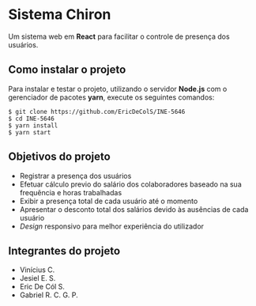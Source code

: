 # Sistema Chiron

Um sistema web em **React** para facilitar o controle de presença dos usuários.

## Como instalar o projeto

Para instalar e testar o projeto, utilizando o servidor **Node.js** com o gerenciador de pacotes **yarn**, execute os seguintes comandos:


```
$ git clone https://github.com/EricDeColS/INE-5646
$ cd INE-5646  
$ yarn install  
$ yarn start  
```

## Objetivos do projeto

* Registrar a presença dos usuários
* Efetuar cálculo previo do salário dos colaboradores baseado na sua frequência e horas trabalhadas
* Exibir a presença total de cada usuário até o momento
* Apresentar o desconto total dos salários devido às ausências de cada usuário
* *Design* responsivo para melhor experiência do utilizador

## Integrantes do projeto

* Vinícius C.
* Jesiel E. S.
* Eric De Cól S.
* Gabriel R. C. G. P.
